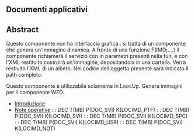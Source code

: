 ## Documenti applicativi
## Abstract

Questo componente non ha interfaccia grafica :  si tratta di un componente che genera un'immagine dinamica.
A fronte di una funzione F(IMD;....) il componente richiamerà il servizio con in parametri presenti nella fun, e con l'XML restituito costruirà un'immagine, depositandola in una cartella.
Verrà restiuito l'XML di un albero. Nel codice dell'oggetto presente sarà indicato il path completo.

Questo componente è utilizzabile solamente in LoocUp.
Genera immagini per il componente WFD.
- [Introduzione](Sorgenti/MB/DOC/LOCIMD_A)
- [Note operative](Sorgenti/MB/DOC/LOCIMD_C)
 :  : DEC T(MB) P(DOC_SVI) K(LOCIMD_PTF)
 :  : DEC T(MB) P(DOC_SVI) K(LOCIMD_SVI)
 :  : DEC T(MB) P(DOC_SVI) K(LOCIMD_SPC)
 :  : DEC T(MB) P(DOC_SVI) K(LOCIMD_USR)
 :  : DEC T(MB) P(DOC_SVI) K(LOCIMD_NOT)
